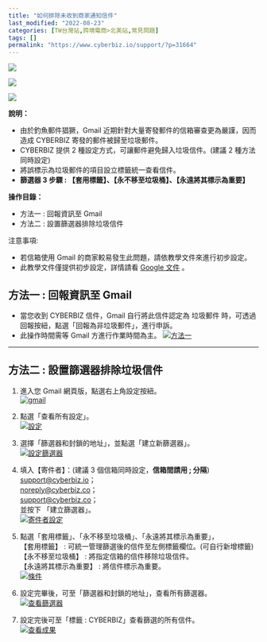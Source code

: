 ```yaml
---
title: "如何排除未收到商家通知信件"
last_modified: "2022-08-23"
categories: [TW台灣站,跨境電商>北美站,常見問題]
tags: []
permalink: "https://www.cyberbiz.io/support/?p=31664"
---
```


![](https://www.cyberbiz.io/support/wp-content/uploads/適用站別.png)

[![](https://www.cyberbiz.io/support/wp-content/uploads/台灣站.png)](https://www.cyberbiz.io/support/?page_id=2490)

[![](https://www.cyberbiz.io/support/wp-content/uploads/北美站.png)](https://www.cyberbiz.io/support/?page_id=9206)

**說明：**  

* 由於釣魚郵件猖獗，Gmail 近期針對大量寄發郵件的信箱審查更為嚴謹，因而造成 CYBERBIZ 寄發的郵件被歸至垃圾郵件。 
* CYBERBIZ 提供 2 種設定方式，可讓郵件避免歸入垃圾信件。(建議 2 種方法同時設定)
* 將誤標示為垃圾郵件的項目設立標籤統一查看信件。
* **篩選器 3 步驟 : 【套用標籤】、【永不移至垃圾桶】、【永遠將其標示為重要】**

**操作目錄：**

* 方法一 : 回報資訊至 Gmail
* 方法二 : 設置篩選器排除垃圾信件

注意事項:  

* 若信箱使用 Gmail 的商家較易發生此問題，請依教學文件來進行初步設定。
* 此教學文件僅提供初步設定，詳情請看 [Google 文件](https://support.google.com/mail/answer/1366858?hl=zh-Hant&expand=1) 。



## 方法一 : 回報資訊至 Gmail

* 當您收到 CYBERBIZ 信件，Gmail 自行將此信件認定為 垃圾郵件 時，可透過回報按紐，點選「回報為非垃圾郵件」，進行申訴。
* 此操作時間需等 Gmail 方進行作業時間為主。
[![方法一](https://www.cyberbiz.io/support/wp-content/uploads/如何避免未收到-CYBERBIZ-商家通知信件08.jpg)](https://www.cyberbiz.io/support/wp-content/uploads/如何避免未收到-CYBERBIZ-商家通知信件08.jpg)  

* * *

## 方法二 : 設置篩選器排除垃圾信件



1. 進入您 Gmail 網頁版，點選右上角設定按紐。  
[![gmail](https://www.cyberbiz.io/support/wp-content/uploads/如何避免未收到-CYBERBIZ-商家通知信件01.png)](https://www.cyberbiz.io/support/wp-content/uploads/如何避免未收到-CYBERBIZ-商家通知信件01.png)



2. 點選「查看所有設定」。  
[![設定](https://www.cyberbiz.io/support/wp-content/uploads/如何避免未收到-CYBERBIZ-商家通知信件02.png)](https://www.cyberbiz.io/support/wp-content/uploads/如何避免未收到-CYBERBIZ-商家通知信件02.png)



3. 選擇「篩選器和封鎖的地址」，並點選「建立新篩選器」。  
[![設定篩選器](https://www.cyberbiz.io/support/wp-content/uploads/如何避免未收到-CYBERBIZ-商家通知信件03.png)](https://www.cyberbiz.io/support/wp-content/uploads/如何避免未收到-CYBERBIZ-商家通知信件03.png)



4. 填入【寄件者】：(建議 3 個信箱同時設定，**信箱間請用 ; 分隔**)  
support@cyberbiz.io；  
noreply@cyberbiz.co；  
support@cyberbiz.co；  
並按下 「建立篩選器」。  
[![寄件者設定](https://www.cyberbiz.io/support/wp-content/uploads/如何避免未收到-CYBERBIZ-商家通知信件04.png)](https://www.cyberbiz.io/support/wp-content/uploads/如何避免未收到-CYBERBIZ-商家通知信件04.png)



5. 點選「套用標籤」、「永不移至垃圾桶」、「永遠將其標示為重要」，  
【套用標籤】 : 可統一管理篩選後的信件至左側標籤欄位。(可自行新增標籤)  
【永不移至垃圾桶】 : 將指定信箱的信件移除垃圾信件。  
【永遠將其標示為重要】 : 將信件標示為重要。  
[![條件](https://www.cyberbiz.io/support/wp-content/uploads/如何避免未收到-CYBERBIZ-商家通知信件05.png)](https://www.cyberbiz.io/support/wp-content/uploads/如何避免未收到-CYBERBIZ-商家通知信件05.png)



6. 設定完畢後，可至「篩選器和封鎖的地址」，查看所有篩選器。  
[![查看篩選器](https://www.cyberbiz.io/support/wp-content/uploads/如何避免未收到-CYBERBIZ-商家通知信件06.png)](https://www.cyberbiz.io/support/wp-content/uploads/如何避免未收到-CYBERBIZ-商家通知信件06.png)



7. 設定完後可至「標籤 : CYBERBIZ」查看篩選的所有信件。  
[![查看成果](https://www.cyberbiz.io/support/wp-content/uploads/如何避免未收到-CYBERBIZ-商家通知信件07.png)](https://www.cyberbiz.io/support/wp-content/uploads/如何避免未收到-CYBERBIZ-商家通知信件07.png)



